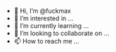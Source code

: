 - 👋 Hi, I’m @fuckmax
- 👀 I’m interested in ...
- 🌱 I’m currently learning ...
- 💞️ I’m looking to collaborate on ...
- 📫 How to reach me ...

<!---
fuckmax/fuckmax is a ✨ special ✨ repository because its `README.md` (this file) appears on your GitHub profile.
You can click the Preview link to take a look at your changes.
--->
